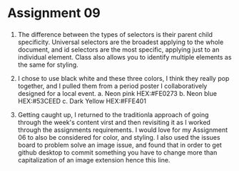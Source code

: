 # Assignment 09
###
1. The difference between the types of selectors is their parent child specificity. Universal selectors are the broadest applying to the whole document, and id selectors are the most specific, applying just to an individual element. Class also allows you to identify multiple elements as the same for styling.

2. I chose to use black white and these three colors, I think they really pop together, and I pulled them from a period poster I collaboratively designed for a local event.
  a. Neon pink HEX:#FE0273
  b. Neon blue HEX:#53CEED
  c. Dark Yellow HEX:#FFE401

3. Getting caught up, I returned to the traditionla approach of going through the week's content virst and then revisiting it as I worked through the assignments requirements. I would love for my Assignment 06 to also be considered for color, and styling. I also used the issues board to problem solve an image issue, and found that in order to get github desktop to commit something you have to change more than capitalization of an image extension hence this line.
